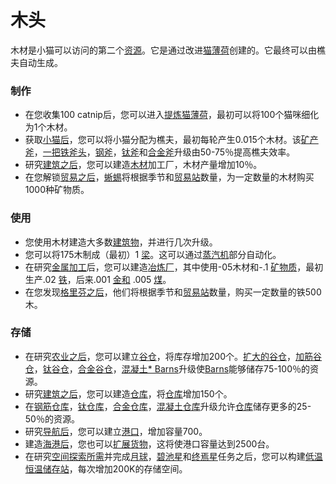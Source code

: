 # 木头

  木材是小猫可以访问的第二个<a href="#Resources">资源</a>。它是通过改进<a href="#catnip">猫薄荷</a>创建的。它最终可以由樵夫自动生成。

### 制作
   <ul>
    <li>在您收集100 catnip后，您可以进入<a href="#workshop#Refine_catnip">提炼猫薄荷</a>，最初可以将100个猫咪细化为1个木材。</li>
    <li>获取<a href="#kittens">小猫后</a>，您可以将小猫分配为樵夫，最初每轮产生0.015个木材。该<a href="#workshop#Mineral_Axe">矿产斧</a>，<a href="#workshop#Iron_Axe">一把铁斧头</a>，<a href="#workshop#Steel_Axe">钢斧</a>，<a href="#workshop#Titanium_Axe">钛斧</a>和<a href="#workshop#Alloy_Axe">合金斧</a>升级由50-75％提高樵夫效率。</li>
    <li>研究<a href="#Technologies#Construction">建筑之后</a>，您可以建造<a href="#Buildings#Lumber_Mill">木材</a>加工厂，木材产量增加10％。</li>
    <li>在您解锁<a href="#Trade">贸易之后</a>，<a href="#Trade#Lizards">蜥蜴</a>将根据季节和<a href="#Buildings#Tradingpost">贸易站</a>数量，为一定数量的木材购买1000种矿物质。</li>
   </ul>

### 使用

   <ul>
    <li>您使用木材建造大多数<a href="#Buildings">建筑物</a>，并进行几次升级。</li>
    <li>您可以将175木制成（最初）1 <a href="#beam">梁</a>。这可以通过<a href="#Buildings#Steamworks">蒸汽机</a>部分自动化。</li>
    <li>在研究<a href="#Technologies#Metal_Working">金属加工</a>后，您可以建造<a href="#Buildings#Smelter">冶炼厂</a>，其中使用-05木材和-.1 <a href="#minerals">矿物质</a>，最初生产.02 <a href="#iron">铁</a>，后来.001 <a href="#Gold">金和</a> .005 <a href="#coal">煤</a>。</li>
    <li>在您发现<a href="#Trade#Griffins">格里芬之后</a>，他们将根据季节和<a href="#Buildings#Tradingpost">贸易站</a>数量，购买一定数量的铁500木。</li>
   </ul>

### 存储

   <ul>
    <li>在研究<a href="#Technologies#Agriculture">农业之后</a>，您可以建立<a href="#Buildings#Barn">谷仓</a>，将库存增加200个。<a href="#workshop#Expanded_Barns">扩大的谷仓</a>，<a href="#workshop#Reinforced_Barns">加筋谷仓</a>，<a href="#workshop#Titanium_Barns">钛谷仓</a>，<a href="#workshop#Alloy_Barns">合金谷仓</a>，<a href="#workshop#Concrete_Barns">混凝土* Barns</a>升级使<a href="#Buildings#Barn">Barns</a>能够储存75-100％的资源。</li>
    <li>研究<a href="#Technologies#Construction">建筑之后</a>，您可以建造<a href="#Buildings#Warehouse">仓库</a>，将<a href="#Buildings#Warehouse">仓库</a>增加150个。 </li>
    <li>在<a href="#workshop#Reinforced_Warehouses">钢筋仓库</a>，<a href="#workshop#Titanium_Warehouses">钛仓库</a>，<a href="#workshop#Alloy_Warehouses">合金仓库</a>，<a href="#workshop#Concrete_Warehouses">混凝土仓库</a>升级允许<a href="#Buildings#Warehouses">仓库</a>储存更多的25-50％的资源。</li>
    <li>研究<a href="#Technologies#Navigation">导航后</a>，您可以建立<a href="#Buildings#harbor">港口</a>，增加容量700。 </li>
    <li>建造<a href="#Buildings#harbor">海港后</a>，您也可以<a href="#ship">扩展货物</a>，这将使港口容量达到2500台。</li>
    <li>在研究<a href="#Technologies#Rocketry">空间探索所需</a>并完成<a href="#Space#Moon_mission">月球</a>，<a href="#Space#Piscine_mission">碧池星</a>和<a href="#Space#T_minus_mission">终焉星</a>任务之后，您可以构建<a href="#Space#Cryostation">低温恒温储存站</a>，每次增加200K的存储空间。</li>
   </ul>

